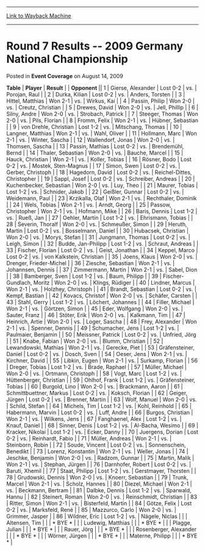 
---
[Link to Wayback Machine](https://web.archive.org/web/20171030093251/https://magic.wizards.com/en/articles/archive/event-coverage/round-7-results-2009-germany-national-championship-2009-08-14)

[_metadata_:description]:- "TablePlayerResult"
[_metadata_:generator]:- "Drupal 7 (http://drupal.org)"
[_metadata_:node]:- "436761"
[_metadata_:publish_date]:- "2009-08-14"
[_metadata_:source]:- "div-main-content"
[_metadata_:title]:- "Round 7 Results -- 2009 Germany National Championship"
[_metadata_:wayback_capture_timestamp]:- "2017-10-30 09:32:51"
[_metadata_:wayback_raw_url]:- "https://web.archive.org/web/20171030093251id_/https://magic.wizards.com/en/articles/archive/event-coverage/round-7-results-2009-germany-national-championship-2009-08-14"
[_metadata_:wayback_url]:- "https://magic.wizards.com/en/articles/archive/event-coverage/round-7-results-2009-germany-national-championship-2009-08-14"
---


Round 7 Results -- 2009 Germany National Championship
=====================================================



 Posted in **Event Coverage**
 on August 14, 2009 












 **Table** | **Player** | **Result** |  | **Opponent** ||  1 | Gierse, Alexander | Lost 0-2 | vs. | Porojan, Raul |
|  2 | Durka, Kilian | Lost 0-2 | vs. | Anders, Torsten |
|  3 | Hittel, Matthias | Won 2-1 | vs. | Wirkus, Kai |
|  4 | Passin, Philip | Won 2-0 | vs. | Creutz, Christian |
|  5 | Drewes, David | Won 2-0 | vs. | Jell, Phillip |
|  6 | Silny, Andre | Won 2-0 | vs. | Strobach, Patrick |
|  7 | Steeger, Thomas | Won 2-0 | vs. | Pils, Florian |
|  8 | Fromm, Felix | Won 2-1 | vs. | Hübner, Sebastian |
|  9 | von Drehle, Christian | Lost 1-2 | vs. | Mitschang, Thomas |
|  10 | Langner, Matthias | Won 2-1 | vs. | Wahl, Oliver |
|  11 | Hollmann, Marc | Won 2-1 | vs. | Winter, Sascha |
|  12 | Wallendorf, Jonas | Won 2-0 | vs. | Thomsen, Sascha |
|  13 | Passin, Mathias | Lost 0-2 | vs. | Brendemühl, Bernd |
|  14 | Thaler, Sebastian | Won 2-0 | vs. | Bauche, Marcel |
|  15 | Hauck, Christian | Won 2-1 | vs. | Koller, Tobias |
|  16 | Rösner, Bodo | Lost 0-2 | vs. | Mostek, Sten-Magnus |
|  17 | Simon, Swen | Lost 0-2 | vs. | Gerber, Christoph |
|  18 | Hagedorn, David | Lost 0-2 | vs. | Reichel-Dittes, Christopher |
|  19 | Sappl, Josef | Lost 0-2 | vs. | Schreiber, Andreas |
|  20 | Kuchenbecker, Sebastian | Won 2-0 | vs. | Luy, Theo |
|  21 | Maurer, Tobias | Lost 1-2 | vs. | Schnider, Jakob |
|  22 | Geißler, Gunnar | Lost 0-2 | vs. | Weidemann, Paul |
|  23 | Krzikalla, Olaf | Won 2-1 | vs. | Rechthaler, Dominik |
|  24 | Wels, Tobias | Won 2-1 | vs. | Arndt, Georg |
|  25 | Passow, Christopher | Won 2-1 | vs. | Hofmann, Mike |
|  26 | Baris, Dennis | Lost 1-2 | vs. | Rueß, Jan |
|  27 | Oehler, Martin | Lost 1-2 | vs. | Ehrismann, Tobias |
|  28 | Severin, Thoralf | Won 2-0 | vs. | Schmeußer, Simon |
|  29 | Heruth, Martin | Lost 0-2 | vs. | Bosselmann, Daniel |
|  30 | Hubacsek, Christian | Won 2-0 | vs. | Morys, Stefan |
|  31 | Jungmann, Thomas | Lost 0-2 | vs. | Leigh, Simon |
|  32 | Budde, Jan-Philipp | Lost 1-2 | vs. | Schraut, Andreas |
|  33 | Fischer, Florian | Lost 0-2 | vs. | Geist, Jonathan |
|  34 | Keppel, Marco | Lost 0-2 | vs. | von Kalkstein, Christian |
|  35 | Joens, Klaus | Won 2-0 | vs. | Drenger, Frieder-Michel |
|  36 | Ziesche, Sebastian | Won 2-1 | vs. | Johannsen, Dennis |
|  37 | Zimmermann, Martin | Won 2-1 | vs. | Sabel, Dion |
|  38 | Bamberger, Sven | Lost 1-2 | vs. | Baum, Philipp |
|  39 | Fischer-Gundlach, Moritz | Won 2-0 | vs. | Klings, Rüdiger |
|  40 | Lindner, Marcus | Won 2-1 | vs. | Holzhey, Christoph |
|  41 | Brandt, Sebastian | Lost 0-2 | vs. | Kempf, Bastian |
|  42 | Kovacs, Christof | Won 2-0 | vs. | Schäfer, Carsten |
|  43 | Stahl, Gerry | Lost 1-2 | vs. | Löchert, Johannes |
|  44 | Filler, Michael | Won 2-1 | vs. | Görtzen, Simon |
|  45 | Eder, Wolfgang | Won 2-0 | vs. | Sauter, Franz |
|  46 | Stöter, Erik | Won 2-0 | vs. | Kalkmann, Tim |
|  47 | Heinrich, Artie | Won 2-0 | vs. | Loger, Sascha |
|  48 | Frey, Alexander | Won 2-1 | vs. | Spenner, Dennis |
|  49 | Schumacher, Jens | Lost 1-2 | vs. | Paulmaier, Benjamin |
|  50 | Meissner, Patrick | Lost 0-2 | vs. | Unfried, Jörg |
|  51 | Knabe, Fabian | Won 2-0 | vs. | Blumm, Christian |
|  52 | Lewandowski, Mathias | Won 2-1 | vs. | Gerecke, Piet |
|  53 | Gräfensteiner, Daniel | Lost 0-2 | vs. | Dosch, Sven |
|  54 | Oeser, Jens | Won 2-1 | vs. | Kirchner, David |
|  55 | Libkin, Eugen | Won 2-1 | vs. | Surkamp, Florian |
|  56 | Dreger, Tobias | Lost 1-2 | vs. | Brade, Raphael |
|  57 | Müller, Michael | Won 2-0 | vs. | Ortmann, Christoph |
|  58 | Vogt, Marc | Lost 1-2 | vs. | Hüttenberger, Christian |
|  59 | Ohlhof, Frank | Lost 1-2 | vs. | Gräfensteiner, Tobias |
|  60 | Burgold, Lino | Won 2-0 | vs. | Brackmann, Aaron |
|  61 | Schmittbuettner, Markus | Lost 0-2 | vs. | Koksch, Florian |
|  62 | Geiger, Jürgen | Lost 0-2 | vs. | Brenner, Martin |
|  63 | Wolf, Manuel | Won 2-0 | vs. | Schild, Stefan |
|  64 | Michels, Tim | Lost 1-2 | vs. | Kohl, Reinhold |
|  65 | Habermann, Marvin | Lost 0-2 | vs. | Luff, Andre |
|  66 | Burgos, Christian | Won 2-1 | vs. | Wilkens, Jens |
|  67 | Fanghaenel, Alex | Lost 1-2 | vs. | Knauf, Daniel |
|  68 | Sinner, Denis | Lost 1-2 | vs. | Al-Bacha, Wesimo |
|  69 | Kracker, Nikolai | Lost 1-2 | vs. | Ecker, Danny |
|  70 | Juergens, Dorian | Lost 0-2 | vs. | Reinhardt, Fabio |
|  71 | Müller, Andreas | Won 2-1 | vs. | Steinborn, Robin |
|  72 | Soude, Vincent | Lost 0-2 | vs. | Sonnenschein, Benedikt |
|  73 | Lorenz, Konstantin | Won 2-1 | vs. | Weller, Jonas |
|  74 | Jeschke, Benjamin | Won 2-0 | vs. | Radzom, Gunnar |
|  75 | Martin, Malik | Won 2-1 | vs. | Stephan, Jürgen |
|  76 | Darnhofer, Robert | Lost 0-2 | vs. | Baruti, Xhemil |
|  77 | Staat, Philipp | Lost 1-2 | vs. | Gerstmayer, Thorsten |
|  78 | Grudowski, Dennis | Won 2-0 | vs. | Knoerr, Sebastian |
|  79 | Trunk, Marcel | Won 2-1 | vs. | Scholz, Hannes |
|  80 | Diezel, Michael | Won 2-1 | vs. | Beckmann, Bertram |
|  81 | Dalbke, Dennis | Lost 1-2 | vs. | Sparwald, Hannu |
|  82 | Steinert, Roman | Won 2-0 | vs. | Reinschmidt, Christian |
|  83 | Ritter, Simon | Won 2-1 | vs. | Bisterfeld, Martin |
|  84 | Götze, Felix | Lost 0-2 | vs. | Marksfeld, René |
|  85 | Mazzurco, Carlo | Won 2-0 | vs. | Grimmer, Jasper |
|  86 | Wildner, Eric | Lost 1-2 | vs. | Nägele, Niclas |
|  | Altensen, Tim |  |  | \* BYE \* |
|  | Ludewig, Matthias |  |  | \* BYE \* |
|  | Plagge, Julian |  |  | \* BYE \* |
|  | Rauer, Jörg |  |  | \* BYE \* |
|  | Rosenberger, Alexander |  |  | \* BYE \* |
|  | Wörner, Jürgen |  |  | \* BYE \* |
|  | Materne, Philipp |  |  | \* BYE \* |







